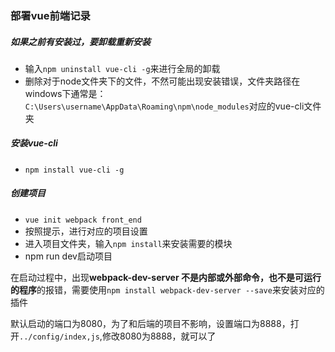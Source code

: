 ### 部署vue前端记录

##### 如果之前有安装过，要卸载重新安装

- 输入`npm uninstall vue-cli -g`来进行全局的卸载
- 删除对于node文件夹下的文件，不然可能出现安装错误，文件夹路径在windows下通常是：`C:\Users\username\AppData\Roaming\npm\node_modules`对应的vue-cli文件夹

##### 安装vue-cli

* `npm install vue-cli -g`

##### 创建项目

* `vue init webpack front_end`
* 按照提示，进行对应的项目设置
* 进入项目文件夹，输入`npm install`来安装需要的模块
* npm run dev启动项目

在启动过程中，出现**webpack-dev-server 不是内部或外部命令，也不是可运行的程序**的报错，需要使用`npm install webpack-dev-server --save`来安装对应的插件

默认启动的端口为8080，为了和后端的项目不影响，设置端口为8888，打开`../config/index,js`,修改8080为8888，就可以了



